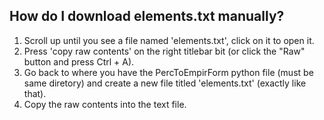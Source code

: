 ## How do I download elements.txt manually?
1) Scroll up until you see a file named 'elements.txt', click on it to open it.
2) Press 'copy raw contents' on the right titlebar bit (or click the "Raw" button and press Ctrl + A).
3) Go back to where you have the PercToEmpirForm python file (must be same diretory) and create a new file titled 'elements.txt' (exactly like that).
4) Copy the raw contents into the text file.
